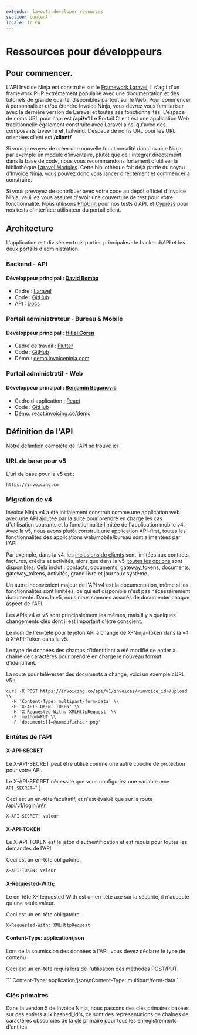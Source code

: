 ```yaml
---
extends: _layouts.developer_resources
section: content
locale: fr_CA
---
```


# Ressources pour développeurs

## Pour commencer.
 
L'API Invoice Ninja est construite sur le <a href="https://laravel.com">Framework Laravel</a>, il s'agit d'un framework PHP extrêmement populaire avec une documentation et des tutoriels de grande qualité, disponibles partout sur le Web. Pour commencer à personnaliser et/ou étendre Invoice Ninja, vous devrez vous familiariser avec la dernière version de Laravel et toutes ses fonctionnalités. L'espace de noms URL pour l'api est **/api/v1** Le Portail Client est une application Web traditionnelle également construite avec Laravel ainsi qu'avec des composants Livewire et Tailwind. L'espace de noms URL pour les URL orientées client est **/client/**

Si vous prévoyez de créer une nouvelle fonctionnalité dans Invoice Ninja, par exemple un module d'inventaire, plutôt que de l'intégrer directement dans la base de code, nous vous recommandons fortement d'utiliser la bibliothèque <a href="https://github.com/nwidart/laravel-modules">Laravel Modules</a>. Cette bibliothèque fait déjà partie du noyau d'Invoice Ninja, vous pouvez donc vous lancer directement et commencer à construire.

Si vous prévoyez de contribuer avec votre code au dépôt officiel d'Invoice Ninja, veuillez vous assurer d'avoir une couverture de test pour votre fonctionnalité. Nous utilisons <a href="https://phpunit.de/">PhpUnit</a> pour nos tests d'API, et <a href="https://www.cypress.io/">Cypress</a> pour nos tests d'interface utilisateur du portail client.

## Architecture

L'application est divisée en trois parties principales : le backend/API et les deux portails d'administration.

### Backend - API

#### Développeur principal : [David Bomba](https://twitter.com/deadbeefx0)

- Cadre : [Laravel](https://laravel.com)
- Code : [GitHub](https://github.com/invoiceninja/invoiceninja/tree/v5-stable)
- API : [Docs](https://api-docs.invoicing.co/)

### Portail administrateur - Bureau & Mobile

#### Développeur principal : [Hillel Coren](https://twitter.com/hillelcoren)

- Cadre de travail : [Flutter](https://flutter.dev)
- Code : [GitHub](https://github.com/invoiceninja/admin-portal)
- Démo : [demo.invoiceninja.com](https://demo.invoiceninja.com)

### Portail administratif - Web

#### Développeur principal : [Benjamin Beganović](https://twitter.com/beganovichhh)

- Cadre d'application : [React](https://reactjs.org)
- Code : [GitHub](https://github.com/invoiceninja/ui)
- Démo: [react.invoicing.co/demo](https://react.invoicing.co/demo)

## Définition de l'API

Notre définition complète de l'API se trouve <a href="https://api-docs.invoicing.co/">ici</a>

### URL de base pour v5

L'url de base pour la v5 est :

```
https://invoicing.co
```

### Migration de v4

Invoice Ninja v4 a été initialement construit comme une application web avec une API ajoutée par la suite pour prendre en charge les cas d'utilisation courants et la fonctionnalité limitée de l'application mobile v4. Avec la v5, nous avons plutôt construit une application API-first, toutes les fonctionnalités des applications web/mobile/bureau sont alimentées par l'API.

Par exemple, dans la v4, les <a href="https://github.com/invoiceninja/invoiceninja/blob/master/app/Ninja/Transformers/ClientTransformer.php#L51">inclusions de clients</a> sont limitées aux contacts, factures, crédits et activités, alors que dans la v5, <a href="https://github.com/invoiceninja/invoiceninja/blob/v5-develop/app/Transformers/ClientTransformer.php#L32">toutes les options</a> sont disponibles. Cela inclut : contacts, documents, gateway_tokens, documents, gateway_tokens, activités, grand livre et journaux système.

Un autre inconvénient majeur de l'API v4 est la documentation, même si les fonctionnalités sont limitées, ce qui est disponible n'est pas nécessairement documenté. Dans la v5, nous nous sommes assurés de documenter chaque aspect de l'API.

Les APIs v4 et v5 sont principalement les mêmes, mais il y a quelques changements clés dont il est important d'être conscient.

<x-warning>
Le nom de l'en-tête pour le jeton API a changé de X-Ninja-Token dans la v4 à X-API-Token dans la v5.
</x-warning>

Le type de données des champs d'identifiant a été modifié de entier à chaîne de caractères pour prendre en charge le nouveau format d'identifiant.

La route pour téléverser des documents a changé, voici un exemple cURL v5 :

```
curl -X POST https://invoicing.co/api/v1/invoices/<invoice_id>/upload \\
  -H 'Content-Type: multipart/form-data' \\
  -H 'X-API-TOKEN: TOKEN' \\
  -H 'X-Requested-With: XMLHttpRequest' \\
  -F _method=PUT \\
  -F 'documents[]=@nomdufichier.png'
```

### Entêtes de l'API

#### X-API-SECRET
<x-container>
<x-section>
Le X-API-SECRET peut être utilisé comme une autre couche de protection pour votre API.

Le X-API-SECRET nécessite que vous configuriez une variable .env ```API_SECRET=```" }

Ceci est un en-tête facultatif, et n'est évalué que sur la route /api/v1/login.\n</x-section>\n<x-section>
```
X-API-SECRET: valeur
```
</x-section>
</x-container>

#### X-API-TOKEN
<x-container>
<x-section>
Le X-API-TOKEN est le jeton d'authentification et est requis pour toutes les demandes de l'API

Ceci est un en-tête obligatoire.
</x-section>
<x-section>
```
X-API-TOKEN: valeur
```
</x-section>
</x-container>

#### X-Requested-With;
<x-container>
<x-section>
Le en-tête X-Requested-With est un en-tête axé sur la sécurité, il n'accepte qu'une seule valeur.

Ceci est un en-tête obligatoire.
</x-section>
<x-section>

```
X-Requested-With: XMLHttpRequest
```

</x-section>
</x-container>

#### Content-Type: application/json
<x-container>
<x-section>
Lors de la soumission des données à l'API, vous devez déclarer le type de contenu

Ceci est un en-tête requis lors de l'utilisation des méthodes POST/PUT.
</x-section>

<x-section>
```
Content-Type: application/json\nContent-Type: multipart/form-data
```
</x-section>
</x-container>

### Clés primaires
Dans la version 5 de Invoice Ninja, nous passons des clés primaires basées sur des entiers aux hashed_id's, ce sont des représentations de chaînes de caractères obscurcies de la clé primaire pour tous les enregistrements d'entités.

